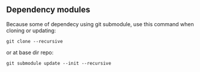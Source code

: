 Dependency modules
------------------

Because some of dependecy using git submodule, use this command when cloning or updating:

```
git clone --recursive 
```

or at base dir repo:

```
git submodule update --init --recursive
```

